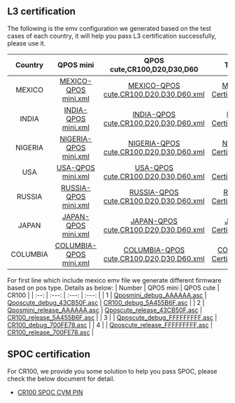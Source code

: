 ## L3 certification

The following is the emv configuration we generated based on the test cases of each country, it will help you pass L3 certification successfully, please use it.



|     Country     |        QPOS mini         |            QPOS cute,CR100,D20,D30,D60              |       TPP File       |
|      :--:       |          :---:           |               :---:                             |        :---:         |
|     MEXICO      |       [MEXICO-QPOS mini.xml](https://drive.google.com/file/d/1pYeE2yHs-67nTJKPergXZlZweBz3Mhmb/view?usp=sharing)   |            [MEXICO-QPOS cute,CR100,D20,D30,D60.xml](https://drive.google.com/file/d/1ErlMSghZBJASHXwQq5ah9GMfn4p5k-HG/view?usp=sharing)       |         [MEXICO-Certification.tpp](https://drive.google.com/file/d/1DFF99eeCqj-X8OQoIXU-Tb1PYXNJ8BAS/view?usp=sharing)            |
|    INDIA      |       [INDIA-QPOS mini.xml](https://drive.google.com/file/d/1wK-lsDrR6Czl4Et6jKFp-zoJEK_ogtsH/view?usp=sharing)  |            [INDIA-QPOS cute,CR100,D20,D30,D60.xml](https://drive.google.com/file/d/1X6G8qjv3Yfxdid31SgV4MKt-PyhlssRq/view?usp=sharing)      |       [INDIA-Certification.tpp](https://drive.google.com/file/d/1PDvUkz2KIzj2lZPBNSHF6NodpLZCdlfX/view?usp=sharing)          |
|    NIGERIA      |       [NIGERIA-QPOS mini.xml](https://drive.google.com/file/d/1CCkr10VhdsxJIKXdGeI2ZNhOU3wyouZx/view?usp=sharing)  |            [NIGERIA-QPOS cute,CR100,D20,D30,D60.xml](https://drive.google.com/file/d/17ICePh4n4nKlvQv4vfIdtCDIvuZ8TpMX/view?usp=sharing)      |       [NIGERIA-Certification.tpp](https://drive.google.com/file/d/1vuCC6YxdqM2Xf4uNsNMauQiZGkdlGRSX/view?usp=sharing)          |
|    USA      |       [USA-QPOS mini.xml](https://drive.google.com/file/d/1J_aEnQIDyaeGGv7Ql3jCVxv811p_9ID2/view?usp=sharing)  |            [USA-QPOS cute,CR100,D20,D30,D60.xml](https://drive.google.com/file/d/16sKNysCJEuhP7tstGKK48mmVZ-1XSJFT/view?usp=sharing)      |       [USA-Certification.tpp](https://drive.google.com/file/d/1LwN3uAK8Tp67qBApLNgZRqg50-lzhdJO/view?usp=sharing)          |
|    RUSSIA      |       [RUSSIA-QPOS mini.xml](https://drive.google.com/file/d/1BO4GJin5FbRmAeP1gXQYwKLjmetNxZVm/view?usp=sharing)  |            [RUSSIA-QPOS cute,CR100,D20,D30,D60.xml](https://drive.google.com/file/d/1DnqLptWGwl7MZwQd-ha8po-7zjNuOMoX/view?usp=sharing)      |       [RUSSIA-Certification.tpp](https://drive.google.com/file/d/1NxL2CkdQxlV2SSj9CjdhkgwaO6MsKVA0/view?usp=sharing)          |
|    JAPAN      |       [JAPAN-QPOS mini.xml](https://drive.google.com/file/d/1yqH8Yw1IewfuzoV3B_tjc7OqCLW_di7y/view?usp=sharing)  |            [JAPAN-QPOS cute,CR100,D20,D30,D60.xml](https://drive.google.com/file/d/1ue9RNMKHhOgYMbUeiPrkNgQ1VGINMV8e/view?usp=sharing)      |       [JAPAN-Certification.tpp](https://drive.google.com/file/d/1ZW_6LqFkFkX4XDjSwavGrJTEHFKfwJir/view?usp=sharing)          |
|    COLUMBIA      |       [COLUMBIA-QPOS mini.xml](https://drive.google.com/file/d/10BE7KojYN8xr1mpENrCY4QSKHFE3BHbN/view?usp=sharing)  |            [COLUMBIA-QPOS cute,CR100,D20,D30,D60.xml](https://drive.google.com/file/d/1jTnsSF-6bDEa4DaQUGfFDFIk81RoLj96/view?usp=sharing)      |       [COLUMBIA-Certification.tpp](https://drive.google.com/file/d/1hckep5SLOcBM2y3Gr0xG74wDv3uBIqgz/view?usp=sharing)          |

For first line which include mexico emv file we generate different firmware based on pos type. Details as below:
|     Number     |        QPOS mini         |            QPOS cute              |        CR100       |
|      :--:       |          :---:           |               :---:                             |        :---:         |
|     1      |       [Qposmini_debug_AAAAAA.asc](https://drive.google.com/file/d/1kyuDF96hyrFG7KxCk5lid0_ozlJ_5NoT/view?usp=sharing)   |            [Qposcute_debug_43CB50F.asc](https://drive.google.com/file/d/19NDvRM2xY1R0MMkj-KOB30NeGtXAH-cJ/view?usp=sharing)       |         [CR100_debug_5A455B6F.asc](https://drive.google.com/file/d/1xcGzLoEXpNpjm7h-4-MAoRhNyrMwlzMj/view?usp=sharing)            |
|     2      |       [Qposmini_release_AAAAAA.asc](https://drive.google.com/file/d/1BoGFkpJD_fDMlSc-yk0AI4nix_2TSbPv/view?usp=sharing)   |            [Qposcute_release_43CB50F.asc](https://drive.google.com/file/d/1v1Xaef_BWmuDmhPdSW9yAQka_aChaV-v/view?usp=sharing)       |         [CR100_release_5A455B6F.asc](https://drive.google.com/file/d/1HrKQYLUM972Kc8ca57UsWzX-mHQzKXzc/view?usp=sharing)            |
|     3      |       []()   |            [Qposcute_debug_FFFFFFFFF.asc](https://drive.google.com/file/d/1x8Dw9t_3IMCBlAZol9bppKagpilNtGXK/view?usp=sharing)       |         [CR100_debug_700FE78.asc](https://drive.google.com/file/d/1g6LPIudyssxRIyJ0Crri9YX2TCFywGeZ/view?usp=sharing)            |
|     4      |       []()   |            [Qposcute_release_FFFFFFFFF.asc](https://drive.google.com/file/d/1x8Dw9t_3IMCBlAZol9bppKagpilNtGXK/view?usp=sharing)       |         [CR100_release_700FE78.asc](https://drive.google.com/file/d/1tmPguk-K9Hx2C2hPAoZmjx8ZASPCqdu7/view?usp=sharing)            |

## SPOC certification

For CR100, we provide you some solution to help you pass SPOC, please check the below document for detail. 

- [CR100 SPOC CVM PIN](https://gitlab.com/dspread/FAQs_Document/-/blob/master/documents/dspread%20cvm%20pin.pdf?ref_type=heads)